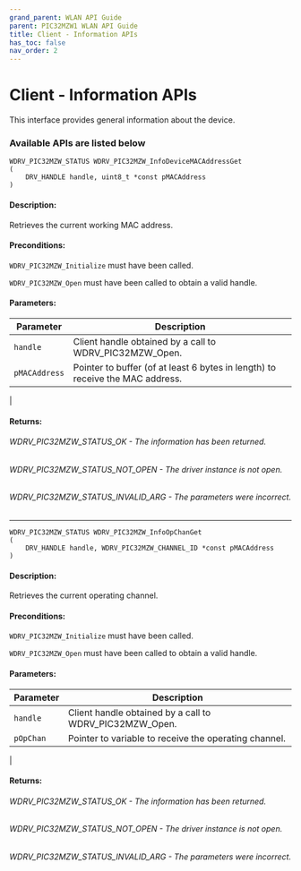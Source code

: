 ```yaml
---
grand_parent: WLAN API Guide
parent: PIC32MZW1 WLAN API Guide
title: Client - Information APIs
has_toc: false
nav_order: 2
---
```


# Client - Information APIs

This interface provides general information about the device.

### Available APIs are listed below


```
WDRV_PIC32MZW_STATUS WDRV_PIC32MZW_InfoDeviceMACAddressGet
(
	DRV_HANDLE handle, uint8_t *const pMACAddress
)
```

#### Description:

Retrieves the current working MAC address.

#### Preconditions:

```WDRV_PIC32MZW_Initialize``` must have been called.

```WDRV_PIC32MZW_Open``` must have been called to obtain a valid handle.

#### Parameters:

|	Parameter			 | 						Description								|
|-------------------------|--------------------------------------------------------------|
|```handle```		|	Client handle obtained by a call to WDRV_PIC32MZW_Open.|
|```pMACAddress```	|	Pointer to buffer (of at least 6 bytes in length) to receive the MAC address.|
|

#### Returns:

###### WDRV_PIC32MZW_STATUS_OK			- The information has been returned.
###### WDRV_PIC32MZW_STATUS_NOT_OPEN		- The driver instance is not open.
###### WDRV_PIC32MZW_STATUS_INVALID_ARG		- The parameters were incorrect.


--------------------------------------------------------------------------------------------------------------------------------------------------------------------------------------

```
WDRV_PIC32MZW_STATUS WDRV_PIC32MZW_InfoOpChanGet
(
	DRV_HANDLE handle, WDRV_PIC32MZW_CHANNEL_ID *const pMACAddress
)
```

#### Description:
Retrieves the current operating channel.

#### Preconditions:

```WDRV_PIC32MZW_Initialize``` must have been called.

```WDRV_PIC32MZW_Open``` must have been called to obtain a valid handle.

#### Parameters:

|	Parameter			 | 						Description								|
|-------------------------|--------------------------------------------------------------|
| ```handle```		| Client handle obtained by a call to WDRV_PIC32MZW_Open.	|
| ```pOpChan```	| Pointer to variable to receive the operating channel. |
|

#### Returns:

###### WDRV_PIC32MZW_STATUS_OK			- The information has been returned.
###### WDRV_PIC32MZW_STATUS_NOT_OPEN		- The driver instance is not open.
###### WDRV_PIC32MZW_STATUS_INVALID_ARG		- The parameters were incorrect.
